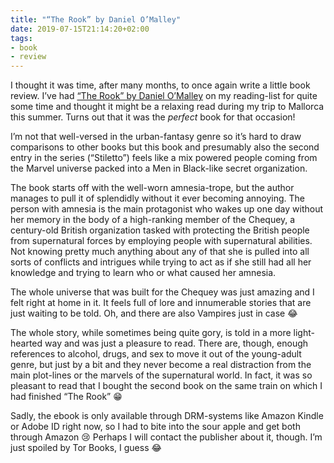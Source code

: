 ```yaml
---
title: "“The Rook” by Daniel O’Malley"
date: 2019-07-15T21:14:20+02:00
tags:
- book
- review
---
```


I thought it was time, after many months, to once again write a little book review. I’ve had [“The Rook” by Daniel O’Malley](https://en.wikipedia.org/wiki/The_Rook_(novel)) on my reading-list for quite some time and thought it might be a relaxing read during my trip to Mallorca this summer. Turns out that it was the *perfect* book for that occasion!

I’m not that well-versed in the urban-fantasy genre so it’s hard to draw comparisons to other books but this book and presumably also the second entry in the series (“Stiletto”) feels like a mix powered people coming from the Marvel universe packed into a  Men in Black-like secret organization.

The book starts off with the well-worn amnesia-trope, but the author manages to pull it of splendidly without it ever becoming annoying. The person with amnesia is the main protagonist who wakes up one day without her memory in the body of a high-ranking member of the Chequey, a century-old British organization tasked with protecting the British people from supernatural forces by employing people with supernatural abilities. Not knowing pretty much anything about any of that she is pulled into all sorts of conflicts and intrigues while trying to act as if she still had all her knowledge and trying to learn who or what caused her amnesia.

The whole universe that was built for the Chequey was just amazing and I felt right at home in it. It feels full of lore and innumerable stories that are just waiting to be told. Oh, and there are also Vampires just in case 😂

The whole story, while sometimes being quite gory, is told in a more light-hearted way and was just a pleasure to read. There are, though, enough references to alcohol, drugs, and sex to move it out of the young-adult genre, but just by a bit and they never become a real distraction from the main plot-lines or the marvels of the supernatural world. In fact, it was so pleasant to read that I bought the second book on the same train on which I had finished “The Rook” 😁

Sadly, the ebook is only available through DRM-systems like Amazon Kindle or Adobe ID right now, so I had to bite into the sour apple and get both through Amazon 😢 Perhaps I will contact the publisher about it, though. I’m just spoiled by Tor Books, I guess 😂
